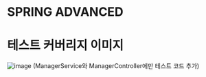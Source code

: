# SPRING ADVANCED

# 테스트 커버리지 이미지

![image](https://github.com/user-attachments/assets/a497d84d-1fe5-411c-8516-8c28af6013a1)
(ManagerService와 ManagerController에만 테스트 코드 추가)
